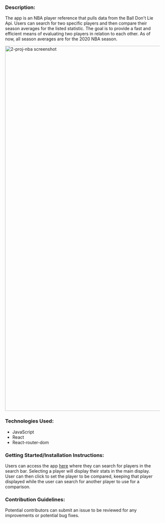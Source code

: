### Description:
The app is an NBA player reference that pulls data from the Ball Don't Lie Api.  Users can search for two specific players and then compare their season averages for the listed statistic.  The goal is to provide a fast and efficient means of evaluating two players in relation to each other.  As of now, all season averages are for the 2020 NBA season.   

<img width="1186" alt="2-proj-nba screenshot" src="https://media.git.generalassemb.ly/user/35876/files/98285b80-bda4-11eb-94f9-c97e65007afd">

### Technologies Used: 
- JavaScript
- React
- React-router-dom

### Getting Started/Installation Instructions:
Users can access the app [here](https://sei-2-proj-nba.herokuapp.com/) where they can search for players in the search bar.  Selecting a player will display their stats in the main display.  User can then click to set the player to be compared, keeping that player displayed while the user can search for another player to use for a comparison.

### Contribution Guidelines:
Potential contributors can submit an issue to be reviewed for any improvements or potential bug fixes.  


